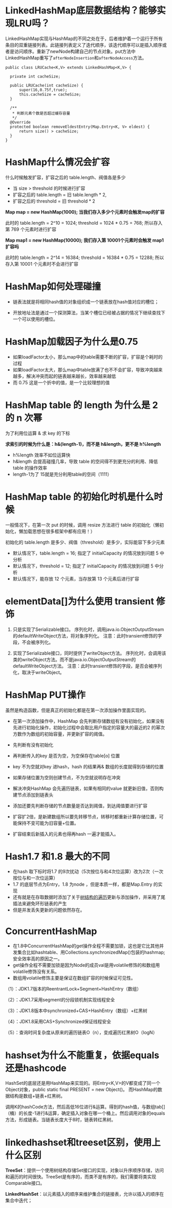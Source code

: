 # LinkedHashMap底层数据结构？能够实现LRU吗？

LinkedHashMap实现与HashMap的不同之处在于，后者维护着一个运行于所有条目的双重链接列表。此链接列表定义了迭代顺序，该迭代顺序可以是插入顺序或者是访问顺序。重新了newNode构建自己的节点对象。put方法中LinkedHashMap重写了`afterNodeInsertion`和`afterNodeAccess`方法。

```
public class LRUCache<K,V> extends LinkedHashMap<K,V> {
    
  private int cacheSize;
  
  public LRUCache(int cacheSize) {
      super(16,0.75f,true);
      this.cacheSize = cacheSize;
  }

  /**
   * 判断元素个数是否超过缓存容量
   */
  @Override
  protected boolean removeEldestEntry(Map.Entry<K, V> eldest) {
      return size() > cacheSize;
  }
}
```

# HashMap什么情况会扩容

什么时候触发扩容，扩容之后的 table.length、阀值各是多少

- 当 size > threshold 的时候进行扩容
- 扩容之后的 table.length = 旧 table.length * 2,
- 扩容之后的 threshold = 旧 threshold * 2

**Map map = new HashMap(1000); 当我们存入多少个元素时会触发map的扩容**

此时的 table.length = 2^10 = 1024; threshold = 1024 * 0.75 = 768; 所以存入第 769 个元素时进行扩容

**Map map1 = new HashMap(10000); 我们存入第 10001个元素时会触发 map1 扩容吗**

此时的 table.length = 2^14 = 16384; threshold = 16384 * 0.75 = 12288; 所以存入第 10001 个元素时不会进行扩容

# HashMap如何处理碰撞

- 链表法就是将相同hash值的对象组织成一个链表放在hash值对应的槽位；

- 开放地址法是通过一个探测算法，当某个槽位已经被占据的情况下继续查找下一个可以使用的槽位。

# HashMap加载因子为什么是0.75

- 如果loadFactor太小，那么map中的table需要不断的扩容，扩容是个耗时的过程
- 如果loadFactor太大，那么map中table放满了也不不会扩容，导致冲突越来越多，解决冲突而起的链表越来越长，效率越来越低
- 而 0.75 这是一个折中的值，是一个比较理想的值

# HashMap **table 的 length 为什么是 2 的 n 次幂**

为了利用位运算 & 求 key 的下标

**求索引的时候为什么是：h&(length-1)，而不是 h&length，更不是 h%length**

- h%length 效率不如位运算快
- h&length 会提高碰撞几率，导致 table 的空间得不到更充分的利用、降低 table 的操作效率
- length-1为了 15就是充分利用table的空间（1111）

# HashMap **table 的初始化时机是什么时候**

一般情况下，在第一次 put 的时候，调用 resize 方法进行 table 的初始化（懒初始化，懒加载思想在很多框架中都有应用！）

初始化的 table.length 是多少、阀值（threshold）是多少，实际能容下多少元素

- 默认情况下，table.length = 16; 指定了 initialCapacity 的情况放到问题 5 中分析
- 默认情况下，threshold = 12; 指定了 initialCapacity 的情况放到问题 5 中分析
- 默认情况下，能存放 12 个元素，当存放第 13 个元素后进行扩容

# **elementData[]为什么使用 transient 修饰**

1. 只是实现了Serializable接口。 
   序列化时，调用java.io.ObjectOutputStream的defaultWriteObject方法，将对象序列化。 
   注意：此时transient修饰的字段，不会被序列化。 

2. 实现了Serializable接口，同时提供了writeObject方法。 
   序列化时，会调用该类的writeObject方法。而不是java.io.ObjectOutputStream的defaultWriteObject方法。 
   注意：此时transient修饰的字段，是否会被序列化，取决于writeObject。

# HashMap PUT操作

虽然是构造函数，但是真正的初始化都是在第一次添加操作里面实现的。

- 在第一次添加操作中，HashMap 会先判断存储数组有没有初始化，如果没有先进行初始化操作，初始化过程中会取比用户指定的容量大的最近的2 的幂次方数作为数组的初始容量，并更新扩容的阈值。

- 先判断有没有初始化
- 再判断传入的key 是否为空，为空保存在table[o] 位置
- key 不为空就对key 进hash，hash 的结果再& 数组的长度就得到存储的位置
- 如果存储位置为空则创建节点，不为空就说明存在冲突
- 解决冲突HashMap 会先遍历链表，如果有相同的value 就更新旧值，否则构建节点添加到链表头
- 添加还要先判断存储的节点数量是否达到阈值，到达阈值要进行扩容
- 扩容扩2倍，是新建数组所以要先转移节点，转移时都重新计算存储位置，可能保持不变可能为旧容量+位置。
- 扩容结束后新插入的元素也得再hash 一遍才能插入。

# Hash1.7 和1.8 最大的不同

- 在hash 取下标时将1.7 的9次扰动（5次按位与和4次位运算）改为2次（一次按位与和一次位运算）
- 1.7 的底层节点为Entry，1.8 为node ，但是本质一样，都是Map.Entry 的实现
- 还有就是在存取数据时添加了关于[树结构的遍历](http://mp.weixin.qq.com/s?__biz=MzIyNDU2ODA4OQ==&mid=2247484145&idx=1&sn=6200268056e6cf5f44ee4324fa5aa95b&chksm=e80db487df7a3d914198b0ea67fe25992d92cfb2ddffc93296e630db04f0fd54c109bf4ee870&scene=21#wechat_redirect)更新与添加操作，并采用了尾插法来避免环形链表的产生
- 但是并发丢失更新的问题依然存在。

# ConcurrentHashMap

- 在1.8中ConcurrentHashMap的get操作全程不需要加锁，这也是它比其他并发集合比如hashtable、用Collections.synchronizedMap()包装的hashmap;安全效率高的原因之一。
- get操作全程不需要加锁是因为Node的成员val是用volatile修饰的和数组用volatile修饰没有关系。
- 数组用volatile修饰主要是保证在数组扩容的时候保证可见性。

（1）：JDK1.7版本的ReentrantLock+Segment+HashEntry（数组）

（2）：JDK1.7采用segment的分段锁机制实现线程安全

（3）：JDK1.8版本中synchronized+CAS+HashEntry（数组）+红黑树

（4）：JDK1.8采用CAS+Synchronized保证线程安全

（5）：查询时间复杂度从原来的遍历链表O（n），变成遍历红黑树O（logN）

# hashset为什么不能重复，依据equals还是hashcode

HashSet的底层还是用HashMap来实现的。将Entry<K,V>的V都变成了同一个Object对象，public static final PRESENT = new Object()。
而HashMap的数据结构是数组+链表+红黑树。

调用K的hashCode方法，然后高低16位进行&运算。得到的hash值，与数组tab[]（桶）的长度-1进行&运算，确定插入对象在哪一个桶上。然后调用对象的equals方法，形成链表。当链表长度大于8时，链表转红黑树。

# linkedhashset和treeset区别，使用上什么区别

**TreeSet**：提供一个使用树结构存储Set接口的实现，对象以升序顺序存储，访问和遍历的时间很快。TreeSet是有序的，而类不是有序的，我们需要将类实现Comparable接口。

**LinkedHashSet**：以元素插入的顺序来维护集合的链接表，允许以插入的顺序在集合中迭代；



